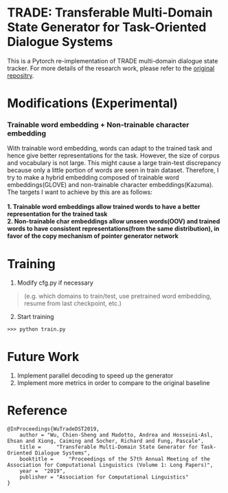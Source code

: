 # TRADE: Transferable Multi-Domain State Generator for Task-Oriented Dialogue Systems
This is a Pytorch re-implementation of TRADE multi-domain dialogue state tracker. For more details of the research work, please refer to the [original repositry](https://github.com/jasonwu0731/trade-dst).

# Modifications (Experimental)
### Trainable word embedding + Non-trainable character embedding
With trainable word embedding, words can adapt to the trained task and hence give better representations for the task. However, the size of corpus and vocabulary is not large. This might cause a large train-test discrepancy because only a little portion of words are seen in train dataset. Therefore, I try to make a hybrid embedding composed of trainable word embeddings(GLOVE) and non-trainable character embeddings(Kazuma). The targets I want to achieve by this are as follows:
<br>
<br>
<b>1. Trainable word embeddings allow trained words to have a better representation for the trained task</b><br>
<b>2. Non-trainable char embeddings allow unseen words(OOV) and trained words to have consistent representations(from the same distribution), in favor of the copy mechanism of pointer generator network</b>

# Training
1. Modify cfg.py if necessary
> (e.g. which domains to train/test, use pretrained word embedding, resume from last checkpoint, etc.)<br>
2. Start training
```console
>>> python train.py
```

# Future Work
1. Implement parallel decoding to speed up the generator
2. Implement more metrics in order to compare to the original baseline

# Reference
```
@InProceedings{WuTradeDST2019,
  	author = "Wu, Chien-Sheng and Madotto, Andrea and Hosseini-Asl, Ehsan and Xiong, Caiming and Socher, Richard and Fung, Pascale",
  	title = 	"Transferable Multi-Domain State Generator for Task-Oriented Dialogue Systems",
  	booktitle = 	"Proceedings of the 57th Annual Meeting of the Association for Computational Linguistics (Volume 1: Long Papers)",
  	year = 	"2019",
  	publisher = "Association for Computational Linguistics"
}
```
